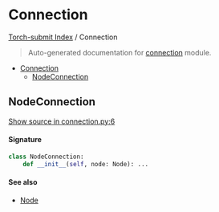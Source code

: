 # Connection

[Torch-submit Index](./README.md#torch-submit-index) / Connection

> Auto-generated documentation for [connection](../torch_submit/connection.py) module.

- [Connection](#connection)
  - [NodeConnection](#nodeconnection)

## NodeConnection

[Show source in connection.py:6](../torch_submit/connection.py#L6)

#### Signature

```python
class NodeConnection:
    def __init__(self, node: Node): ...
```

#### See also

- [Node](./config.md#node)